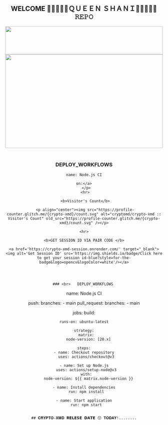 <div align="center">

## <br>   WELCOME 👩🏻‍💻🧚🏻ＱＵＥＥＮ ＳＨＡＮＩ🧚🏻👨🏻‍💻 𝚁𝙴𝙿𝙾


 <img src="https://i.ibb.co/CpFQMX9V/Queen-Rashu-Md.jpg" height="90" width="100%">
 <br>
 
<img src="https://i.ibb.co/xq67sDPp/Queen-Rashu-Md.jpg" height="300" width="100%">








### <br>   DEPLOY_WORKFLOWS 
```
name: Node.js CI

on:</a>
  </p>
 <hr>
 
 <b>Visitor's Count</b>

 <p align="center"><img src="https://profile-counter.glitch.me/{crypto-xmd}/count.svg" alt="cryptomd/crypto-xmd :: Visitor's Count" old_src="https://profile-counter.glitch.me/{crypto-xmd}/count.svg" /></p>

<hr>

<b>GET SESSION ID VIA PAIR CODE </b>

<a href='https://crypto-xmd-session.onrender.com/' target="_blank"><img alt='Get Session ID' src='https://img.shields.io/badge/Click here to get your session id-blue?style=for-the-badge&logo=opencv&logoColor=white'/></a>




### <br>   DEPLOY_WORKFLOWS 
```
name: Node.js CI

  push:
    branches:
      - main
  pull_request:
    branches:
      - main

jobs:
  build:

    runs-on: ubuntu-latest

    strategy:
      matrix:
        node-version: [20.x]

    steps:
    - name: Checkout repository
      uses: actions/checkout@v3

    - name: Set up Node.js
      uses: actions/setup-node@v3
      with:
        node-version: ${{ matrix.node-version }}

    - name: Install dependencies
      run: npm install

    - name: Start application
      run: npm start
```

## 𝐂𝐑𝐘𝐏𝐓𝐎-𝐗𝐌𝐃 𝗥𝗘𝗟𝗘𝗦𝗘 𝗗𝗔𝗧𝗘 😙 𝐓𝐎𝐃𝐀𝐘!........
